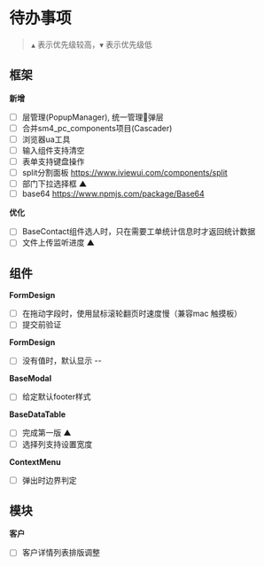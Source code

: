 # 待办事项
  >  `▲` 表示优先级较高，`▼` 表示优先级低

## 框架
  **新增**
  - [ ] 层管理(PopupManager), 统一管理弹层 
  - [ ] 合并sm4_pc_components项目(Cascader)
  - [ ] 浏览器ua工具 
  - [ ] 输入组件支持清空 
  - [ ] 表单支持键盘操作
  - [ ] split分割面板 https://www.iviewui.com/components/split
  - [ ] 部门下拉选择框 ▲
  - [ ] base64 https://www.npmjs.com/package/Base64
  
  **优化** 
  - [ ] BaseContact组件选人时，只在需要工单统计信息时才返回统计数据
  - [ ] 文件上传监听进度 ▲

## 组件
  **FormDesign**
  - [ ] 在拖动字段时，使用鼠标滚轮翻页时速度慢（兼容mac 触摸板）
  - [ ] 提交前验证

  **FormDesign**
  - [ ] 没有值时，默认显示 --

  **BaseModal**
  - [ ] 给定默认footer样式

  **BaseDataTable**
  - [ ] 完成第一版 ▲
  - [ ] 选择列支持设置宽度

  **ContextMenu**
  - [ ] 弹出时边界判定

## 模块
  **客户**
  - [ ] 客户详情列表排版调整
